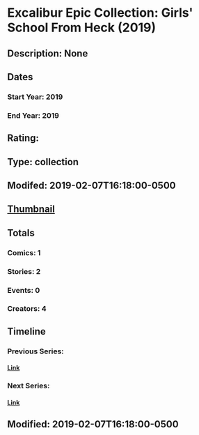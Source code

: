# Excalibur Epic Collection: Girls' School From Heck (2019)
## Description: None
## Dates
### Start Year: 2019
### End Year: 2019
## Rating: 
## Type: collection
## Modifed: 2019-02-07T16:18:00-0500
## [Thumbnail](http://i.annihil.us/u/prod/marvel/i/mg/f/70/5c5c86d3bbb8c.jpg)
## Totals
### Comics: 1
### Stories: 2
### Events: 0
### Creators: 4
## Timeline
### Previous Series: 
#### [Link]()
### Next Series: 
#### [Link]()
## Modified: 2019-02-07T16:18:00-0500